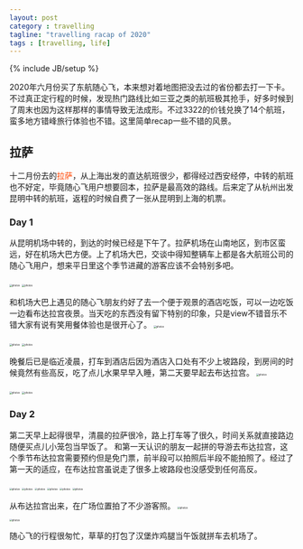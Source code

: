 ```yaml
---
layout: post
category : travelling
tagline: "travelling racap of 2020"
tags : [travelling, life]
---
```

{% include JB/setup %}

2020年六月份买了东航随心飞，本来想对着地图把没去过的省份都去打一下卡。不过真正定行程的时候，发现热门路线比如三亚之类的航班极其抢手，好多时候到了周末也因为这样那样的事情导致无法成形。不过3322的价钱兑换了14个航班，蛮多地方错峰旅行体验也不错。这里简单recap一些不错的风景。

## 拉萨

十二月份去的<a style="color:#FF4500;text-decoration:none">拉萨</a>，从上海出发的直达航班很少，都得经过西安经停，中转的航班也不好定，毕竟随心飞用户想要回本，拉萨是最高效的路线。后来定了从杭州出发昆明中转的航班，返程的时候自费了一张从昆明到上海的机票。

### Day 1

从昆明机场中转的，到达的时候已经是下午了。拉萨机场在山南地区，到市区蛮远，好在机场大巴方便。上了机场大巴，交谈中得知整辆车上都是各大航班公司的随心飞用户，想来平日里这个季节进藏的游客应该不会特别多吧。

<img src="../../../.././assets/themes/imgs/2020_travelling/lhasa/1051975239.jpg" style="zoom:30%" alt="photos">

<img src="../../../.././assets/themes/imgs/2020_travelling/lhasa/1424454219.jpg" style="zoom:30%" alt="photos">


和机场大巴上遇见的随心飞朋友约好了去一个便于观景的酒店吃饭，可以一边吃饭一边看布达拉宫夜景。当天吃的东西没有留下特别的印象，只是view不错音乐不错大家有说有笑用餐体验也是很开心了。
<img src="../../../.././assets/themes/imgs/2020_travelling/lhasa/1869083888.jpg" style="zoom:30%" alt="photos">

<img src="../../../.././assets/themes/imgs/2020_travelling/lhasa/1926985371.jpg" style="zoom:30%" alt="photos">

<img src="../../../.././assets/themes/imgs/2020_travelling/lhasa/1817961346.jpg" style="zoom:30%" alt="photos">


晚餐后已是临近凌晨，打车到酒店后因为酒店入口处有不少上坡路段，到房间的时候竟然有些高反，吃了点儿水果早早入睡，第二天要早起去布达拉宫。
<img src="../../../.././assets/themes/imgs/2020_travelling/lhasa/505705411.jpg" style="zoom:30%" alt="photos">

<img src="../../../.././assets/themes/imgs/2020_travelling/lhasa/713167469.jpg" style="zoom:30%" alt="photos">

<img src="../../../.././assets/themes/imgs/2020_travelling/lhasa/584474828.jpg" style="zoom:30%" alt="photos">

### Day 2

第二天早上起得很早，清晨的拉萨很冷，路上打车等了很久，时间关系就直接路边随便买点儿小笼包当早饭了。
和第一天认识的朋友一起拼的导游去布达拉宫，这个季节布达拉宫需要预约但是免门票，前半段可以拍照后半段不能拍照了。经过了第一天的适应，在布达拉宫虽说走了很多上坡路段也没感受到任何高反。

<img src="../../../.././assets/themes/imgs/2020_travelling/lhasa/1775924261.jpg" style="zoom:30%" alt="photos">
<img src="../../../.././assets/themes/imgs/2020_travelling/lhasa/1600590592.jpg" style="zoom:30%" alt="photos">


<img src="../../../.././assets/themes/imgs/2020_travelling/lhasa/410150127.jpg" style="zoom:30%" alt="photos">
<img src="../../../.././assets/themes/imgs/2020_travelling/lhasa/1473465695.jpg" style="zoom:30%" alt="photos">
<img src="../../../.././assets/themes/imgs/2020_travelling/lhasa/2006257527.jpg" style="zoom:30%" alt="photos">
<img src="../../../.././assets/themes/imgs/2020_travelling/lhasa/234257529.jpg" style="zoom:30%" alt="photos">


从布达拉宫出来，在广场位置拍了不少游客照。
<img src="../../../.././assets/themes/imgs/2020_travelling/lhasa/928010986.jpg" style="zoom:30%" alt="photos">

<img src="../../../.././assets/themes/imgs/2020_travelling/lhasa/1807234474.jpg" style="zoom:30%" alt="photos">


随心飞的行程很匆忙，草草的打包了汉堡炸鸡腿当午饭就拼车去机场了。
